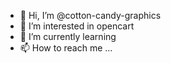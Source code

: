 - 👋 Hi, I’m @cotton-candy-graphics
- 👀 I’m interested in opencart
- 🌱 I’m currently learning
- 📫 How to reach me ...

<!---
cotton-candy-graphics/cotton-candy-graphics is a ✨ special ✨ repository because its `README.md` (this file) appears on your GitHub profile.
You can click the Preview link to take a look at your changes.
--->
